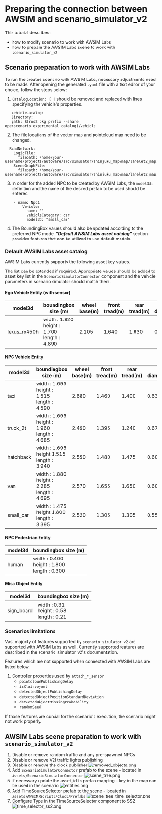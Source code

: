 # Preparing the connection between AWSIM and scenario_simulator_v2

This tutorial describes:
* how to modify scenario to work with AWSIM Labs
* how to prepare the AWSIM Labs scene to work with `scenario_simulator_v2`

## Scenario preparation to work with AWSIM Labs

To run the created scenario with AWSIM Labs, necessary adjustments need to be made. After opening the generated ```.yaml``` file with a text editor of your choice, follow the steps below:

1. `CatalogLocation: [ ]` should be removed and replaced with lines specifying the vehicle's properties.
````
   VehicleCatalog:
   Directory:
   path: $(ros2 pkg prefix --share openscenario_experimental_catalog)/vehicle
````
2. The file locations of the vector map and pointcloud map need to be changed.
````
  RoadNetwork:
    LogicFile:
      filepath: /home/your-username/projects/autoware/src/simulator/shinjuku_map/map/lanelet2_map.osm
    SceneGraphFile:
      filepath: /home/your-username/projects/autoware/src/simulator/shinjuku_map/map/lanelet2_map.osm

````
3. In order for the added NPC to be created by AWSIM Labs, the `model3d:` definition and the name of the desired prefab to be used should be entered.

````  
    - name: Npc1
        Vehicle:
          name: ''
          vehicleCategory: car
          model3d: "small_car"
````
4. The BoundingBox values should also be updated according to the preferred NPC model.**_"Default AWSIM Labs asset catalog"_** section provides features that can be utilized to use default models.

### Default AWSIM Labs asset catalog

AWSIM Labs currently supports the following asset key values.

The list can be extended if required. Appropriate values should be added to asset key list in the `ScenarioSimulatorConnector` component and the vehicle parameters in scenario simulator should match them.

#### Ego Vehicle Entity (with sensor)
| model3d       | boundingbox size (m)                                  | wheel base(m) | front tread(m) | rear tread(m) | tier diameter(m) | max steer(deg) |
|---------------|-------------------------------------------------------|---------------|----------------|---------------|------------------|----------------|
| lexus_rx450h  | width : 1.920 <br> height : 1.700 <br> length : 4.890 | 2.105         | 1.640          | 1.630         | 0.766            | 35             |

#### NPC Vehicle Entity

| model3d   | boundingbox size (m)                                  | wheel base(m) | front tread(m) | rear tread(m) | tier diameter(m) | max steer(deg) |
|-----------|-------------------------------------------------------|---------------|----------------|---------------|------------------|----------------|
| taxi      | width : 1.695 <br> height : 1.515 <br> length : 4.590 | 2.680         | 1.460          | 1.400         |  0.635           | 35             |
| truck_2t  | width : 1.695 <br> height : 1.960 <br> length : 4.685 | 2.490         | 1.395          | 1.240         | 0.673            | 40             |
| hatchback | width : 1.695 <br> height 1.515 <br> length : 3.940   | 2.550         | 1.480          | 1.475         | 0.600            | 35             |
| van       | width : 1.880 <br> height : 2.285 <br> length : 4.695 | 2.570         | 1.655          | 1.650         | 0.600            | 35             |
| small_car | width : 1.475 <br> height 1.800 <br> length : 3.395   | 2.520         | 1.305          | 1.305         | 0.557            | 35             |

#### NPC Pedestrian Entity

| model3d | boundingbox size (m)                                  |
|---------|-------------------------------------------------------|  
| human   | width : 0.400 <br> height : 1.800 <br> length : 0.300 |

#### Misc Object Entity

| model3d    | boundingbox size (m)                               |
|------------|----------------------------------------------------|  
| sign_board | width : 0.31 <br> height : 0.58 <br> length : 0.21 |

### Scenarios limitations

Vast majority of features supported by `scenario_simulator_v2` are supported with AWSIM Labs as well. Currently supported features are described in the [scenario_simulator_v2's documentation](https://tier4.github.io/scenario_simulator_v2-docs/developer_guide/OpenSCENARIOSupport/).

Features which are not supported when connected with AWSIM Labs are listed below.

1. Controller properties used by `attach_*_sensor`
    - `pointcloudPublishingDelay`
    - `isClairvoyant`
    - `detectedObjectPublishingDelay`
    - `detectedObjectPositionStandardDeviation`
    - `detectedObjectMissingProbability`
    - `randomSeed`

If those features are curcial for the scenario's execution, the scenario might not work properly.

## AWSIM Labs scene preparation to work with `scenario_simulator_v2`

1. Disable or remove random traffic and any pre-spawned NPCs
2. Disable or remove V2I traffic lights publishing
3. Disable or remove the clock publisher 
![removed_objects.png](removed_objects.png)
4. Add `ScenarioSimulatorConnector` prefab to the scene - located in `Assets/ScenarioSimulatorConnector`
![scene_tree.png](scene_tree.png)
5. If necessary update the asset_id to prefab mapping - key in the map can be used in the scenario
![entities.png](entities.png)
6. Add TimeSourceSelector prefab to the scene - located in `Assets/AWSIM/Scripts/Clock/Prefabs`
![scene_tree_time_selector.png](scene_tree_time_selector.png)
7. Configure Type in the TimeSourceSelector component to SS2
![time_selector_ss2.png](time_selector_ss2.png)
